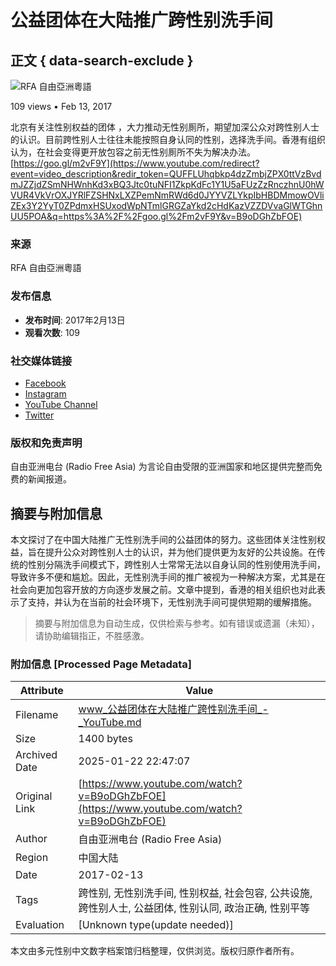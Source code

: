 # 公益团体在大陆推广跨性别洗手间

## 正文 { data-search-exclude }


![RFA 自由亞洲粵語](https://i.ytimg.com/an/nfXn5NB7hh9rn1nfIt4g4Q/featured_channel.jpg?v=585a914c)

109 views • Feb 13, 2017

北京有关注性别权益的团体 ，大力推动无性别厠所，期望加深公众对跨性别人士的认识。目前跨性别人士往往未能按照自身认同的性别，选择洗手间。香港有组织认为，在社会变得更开放包容之前无性别厠所不失为解决办法。 [https://goo.gl/m2vF9Y](https://www.youtube.com/redirect?event=video_description&redir_token=QUFFLUhqbkp4dzZmbjZPX0ttVzBvdmJZZjdZSmNHWnhKd3xBQ3Jtc0tuNFI1ZkpKdFc1Y1U5aFUzZzRnczhnU0hWVUR4VkVrOXJYRlFZSHNxLXZPemNmRWd6d0JYYVZLYkpIbHBDMmowOVliZEx3Y2YyT0ZPdmxHSUxodWpNTmlGRGZaYkd2cHdKazVZZDVvaGlWTGhnUU5POA&q=https%3A%2F%2Fgoo.gl%2Fm2vF9Y&v=B9oDGhZbFOE)

### 来源
RFA 自由亞洲粵語

### 发布信息
- **发布时间**: 2017年2月13日
- **观看次数**: 109

### 社交媒体链接
- [Facebook](https://www.facebook.com/cantonese.rfa)
- [Instagram](https://www.instagram.com/rfacantonese/)
- [YouTube Channel](http://www.youtube.com/user/cantoneseRFA)
- [Twitter](https://twitter.com/cantonese)

### 版权和免责声明
自由亚洲电台 (Radio Free Asia) 为言论自由受限的亚洲国家和地区提供完整而免费的新闻报道。
<!-- tcd_original_link https://www.youtube.com/watch?v=B9oDGhZbFOE -->


## 摘要与附加信息

<!-- tcd_abstract -->
本文探讨了在中国大陆推广无性别洗手间的公益团体的努力。这些团体关注性别权益，旨在提升公众对跨性别人士的认识，并为他们提供更为友好的公共设施。在传统的性别分隔洗手间模式下，跨性别人士常常无法以自身认同的性别使用洗手间，导致许多不便和尴尬。因此，无性别洗手间的推广被视为一种解决方案，尤其是在社会向更加包容开放的方向逐步发展之前。文章中提到，香港的相关组织也对此表示了支持，并认为在当前的社会环境下，无性别洗手间可提供短期的缓解措施。
<!-- tcd_abstract_end -->

> 摘要与附加信息为自动生成，仅供检索与参考。如有错误或遗漏（未知），请协助编辑指正，不胜感激。

### 附加信息 [Processed Page Metadata]

| Attribute       | Value                                  |
|-----------------|----------------------------------------|
| Filename        | www_公益团体在大陆推广跨性别洗手间_-_YouTube.md                             |
| Size            | 1400 bytes                           |
| Archived Date   | 2025-01-22 22:47:07                             |
| Original Link   | [https://www.youtube.com/watch?v=B9oDGhZbFOE](https://www.youtube.com/watch?v=B9oDGhZbFOE)                       |
| Author          | 自由亚洲电台 (Radio Free Asia)                               |
| Region          | 中国大陆                               |
| Date            | 2017-02-13                                 |
| Tags            | 跨性别, 无性别洗手间, 性别权益, 社会包容, 公共设施, 跨性别人士, 公益团体, 性别认同, 政治正确, 性别平等                                 |
| Evaluation            | [Unknown type(update needed)]                                 |
<!-- tcd_table_end -->

本文由多元性别中文数字档案馆归档整理，仅供浏览。版权归原作者所有。
